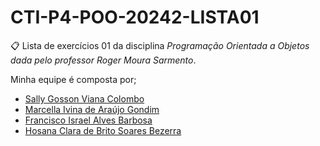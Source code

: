 # CTI-P4-POO-20242-LISTA01
📋 Lista de exercícios 01 da disciplina **Programação Orientada a Objetos* dada pelo professor *Roger Moura Sarmento**.

Minha equipe é composta por;
- [Sally Gosson Viana Colombo](https://github.com/sallygosson)
- [Marcella Ivina de Araújo Gondim](https://github.com/MarcyIvi)
- [Francisco Israel Alves Barbosa](https://github.com/alvesisrael221)
- [Hosana Clara de Brito Soares Bezerra](https://github.com/hosanasoaress)
